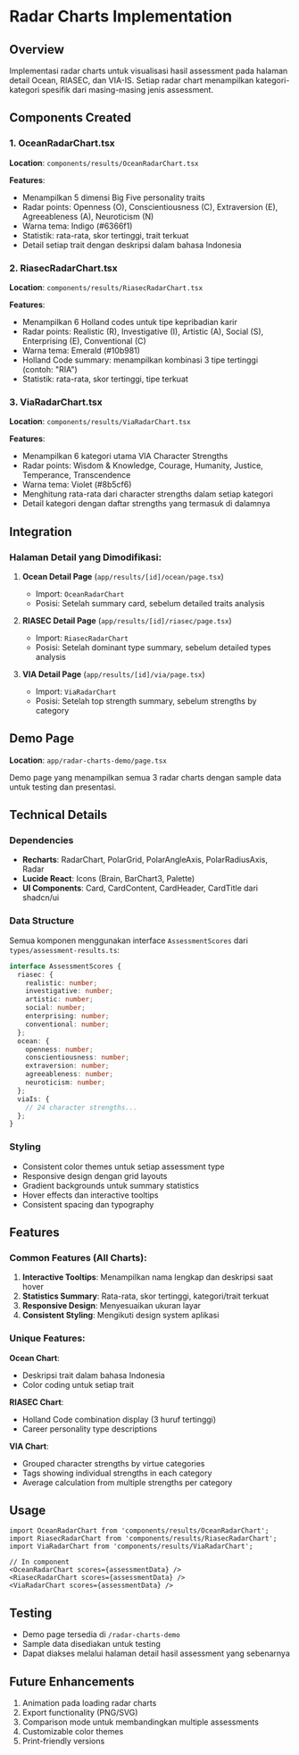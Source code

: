 # Radar Charts Implementation

## Overview
Implementasi radar charts untuk visualisasi hasil assessment pada halaman detail Ocean, RIASEC, dan VIA-IS. Setiap radar chart menampilkan kategori-kategori spesifik dari masing-masing jenis assessment.

## Components Created

### 1. OceanRadarChart.tsx
**Location**: `components/results/OceanRadarChart.tsx`

**Features**:
- Menampilkan 5 dimensi Big Five personality traits
- Radar points: Openness (O), Conscientiousness (C), Extraversion (E), Agreeableness (A), Neuroticism (N)
- Warna tema: Indigo (#6366f1)
- Statistik: rata-rata, skor tertinggi, trait terkuat
- Detail setiap trait dengan deskripsi dalam bahasa Indonesia

### 2. RiasecRadarChart.tsx
**Location**: `components/results/RiasecRadarChart.tsx`

**Features**:
- Menampilkan 6 Holland codes untuk tipe kepribadian karir
- Radar points: Realistic (R), Investigative (I), Artistic (A), Social (S), Enterprising (E), Conventional (C)
- Warna tema: Emerald (#10b981)
- Holland Code summary: menampilkan kombinasi 3 tipe tertinggi (contoh: "RIA")
- Statistik: rata-rata, skor tertinggi, tipe terkuat

### 3. ViaRadarChart.tsx
**Location**: `components/results/ViaRadarChart.tsx`

**Features**:
- Menampilkan 6 kategori utama VIA Character Strengths
- Radar points: Wisdom & Knowledge, Courage, Humanity, Justice, Temperance, Transcendence
- Warna tema: Violet (#8b5cf6)
- Menghitung rata-rata dari character strengths dalam setiap kategori
- Detail kategori dengan daftar strengths yang termasuk di dalamnya

## Integration

### Halaman Detail yang Dimodifikasi:

1. **Ocean Detail Page** (`app/results/[id]/ocean/page.tsx`)
   - Import: `OceanRadarChart`
   - Posisi: Setelah summary card, sebelum detailed traits analysis

2. **RIASEC Detail Page** (`app/results/[id]/riasec/page.tsx`)
   - Import: `RiasecRadarChart`
   - Posisi: Setelah dominant type summary, sebelum detailed types analysis

3. **VIA Detail Page** (`app/results/[id]/via/page.tsx`)
   - Import: `ViaRadarChart`
   - Posisi: Setelah top strength summary, sebelum strengths by category

## Demo Page
**Location**: `app/radar-charts-demo/page.tsx`

Demo page yang menampilkan semua 3 radar charts dengan sample data untuk testing dan presentasi.

## Technical Details

### Dependencies
- **Recharts**: RadarChart, PolarGrid, PolarAngleAxis, PolarRadiusAxis, Radar
- **Lucide React**: Icons (Brain, BarChart3, Palette)
- **UI Components**: Card, CardContent, CardHeader, CardTitle dari shadcn/ui

### Data Structure
Semua komponen menggunakan interface `AssessmentScores` dari `types/assessment-results.ts`:

```typescript
interface AssessmentScores {
  riasec: {
    realistic: number;
    investigative: number;
    artistic: number;
    social: number;
    enterprising: number;
    conventional: number;
  };
  ocean: {
    openness: number;
    conscientiousness: number;
    extraversion: number;
    agreeableness: number;
    neuroticism: number;
  };
  viaIs: {
    // 24 character strengths...
  };
}
```

### Styling
- Consistent color themes untuk setiap assessment type
- Responsive design dengan grid layouts
- Gradient backgrounds untuk summary statistics
- Hover effects dan interactive tooltips
- Consistent spacing dan typography

## Features

### Common Features (All Charts):
1. **Interactive Tooltips**: Menampilkan nama lengkap dan deskripsi saat hover
2. **Statistics Summary**: Rata-rata, skor tertinggi, kategori/trait terkuat
3. **Responsive Design**: Menyesuaikan ukuran layar
4. **Consistent Styling**: Mengikuti design system aplikasi

### Unique Features:

**Ocean Chart**:
- Deskripsi trait dalam bahasa Indonesia
- Color coding untuk setiap trait

**RIASEC Chart**:
- Holland Code combination display (3 huruf tertinggi)
- Career personality type descriptions

**VIA Chart**:
- Grouped character strengths by virtue categories
- Tags showing individual strengths in each category
- Average calculation from multiple strengths per category

## Usage

```tsx
import OceanRadarChart from 'components/results/OceanRadarChart';
import RiasecRadarChart from 'components/results/RiasecRadarChart';
import ViaRadarChart from 'components/results/ViaRadarChart';

// In component
<OceanRadarChart scores={assessmentData} />
<RiasecRadarChart scores={assessmentData} />
<ViaRadarChart scores={assessmentData} />
```

## Testing
- Demo page tersedia di `/radar-charts-demo`
- Sample data disediakan untuk testing
- Dapat diakses melalui halaman detail hasil assessment yang sebenarnya

## Future Enhancements
1. Animation pada loading radar charts
2. Export functionality (PNG/SVG)
3. Comparison mode untuk membandingkan multiple assessments
4. Customizable color themes
5. Print-friendly versions
